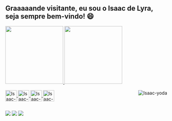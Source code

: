 ## Graaaaande visitante, eu sou o Isaac de Lyra, seja sempre bem-vindo! 😄 

<!--<img align="center" src="https://komarev.com/ghpvc/?username=isaaclyra132&color=green" alt="isaaclyra132" /> -->

<div>
  <a href="https://github.com/isaaclyra132">
  <img height="180em" src="https://github-readme-stats.vercel.app/api?username=isaaclyra132&show_icons=true&theme=tokyonight&include_all_commits=true&count_private=true"/>
  <img height="180em" src="https://github-readme-stats.vercel.app/api/top-langs/?username=isaaclyra132&layout=compact&langs_count=8&theme=tokyonight"/>
</div>

<div style="display: inline_block"><br>
  <img align="center" alt="Isaac-HTML" width="35" src="https://cdn.jsdelivr.net/gh/devicons/devicon/icons/html5/html5-original.svg" />
  <img align="center" alt="Isaac-CSS" width="35" src="https://cdn.jsdelivr.net/gh/devicons/devicon/icons/css3/css3-original.svg" />
  <img align="center" alt="Isaac-JS" width="35" src="https://cdn.jsdelivr.net/gh/devicons/devicon/icons/javascript/javascript-original.svg" />
  <!--img align="center" alt="Isaac-React" width="35" src="https://cdn.jsdelivr.net/gh/devicons/devicon/icons/react/react-original.svg" /-->
  <!--img align="center" alt="Isaac-NodeJS" width="35" src="https://cdn.jsdelivr.net/gh/devicons/devicon/icons/nodejs/nodejs-original.svg" /-->
  <img align="center" alt="Isaac-C" width="35" src="https://cdn.jsdelivr.net/gh/devicons/devicon/icons/c/c-original.svg" />
  <!--img align="center" alt="Isaac-Python" width="35" src="https://cdn.jsdelivr.net/gh/devicons/devicon/icons/python/python-original.svg" /-->
  <!--img align="center" alt="Isaac-PostgreSQL" width="35" src="https://cdn.jsdelivr.net/gh/devicons/devicon/icons/postgresql/postgresql-original.svg" /-->
  <!--img align="center" alt="Isaac-MongoDB" width="35" src="https://cdn.jsdelivr.net/gh/devicons/devicon/icons/mongodb/mongodb-original.svg" /-->
  
  <img align="right" alt="Isaac-yoda" src="https://media3.giphy.com/media/krkrHAEodHgzP72rTI/200.gif"> 
</div>
  
##

<div>
  <a href="https://www.linkedin.com/in/isaac-de-lyra-00797a159" target="_blank"><img src="https://img.shields.io/badge/-LinkedIn-%230077B5?style=for-the-badge&logo=linkedin&logoColor=white" target="_blank"></a>
  <a href = "mailto:isaac.lyra.junior@gmail.com"><img src="https://img.shields.io/badge/-Gmail-%23333?style=for-the-badge&logo=gmail&logoColor=white" target="_blank"></a>
  <a href="https://www.instagram.com/isaacdelyra" target="_blank"><img src="https://img.shields.io/badge/-Instagram-%23E4405F?style=for-the-badge&logo=instagram&logoColor=white" target="_blank"></a>
 
<!-- ![Snake animation](https://github.com/isaaclyra132/isaaclyra132/blob/output/github-contribution-grid-snake.svg)-->
</div>
